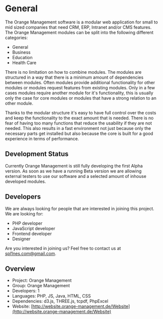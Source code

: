 # General

The Orange Management software is a modular web application for small to mid sized companies that need CRM, ERP, Intranet and/or CMS features. The Orange Management modules can be split into the following different categories:

* General
* Business
* Education
* Health Care

There is no limitation on how to combine modules. The modules are structured in a way that there is a minimum amount of dependencies between modules. Often modules provide additional functionality for other modules or modules request features from existing modules. Only in a few cases modules require another module for it's functionality, this is usually only the case for core modules or modules that have a strong relation to an other module.

Thanks to the modular structure it's easy to have full control over the costs and keep the functionality to the exact amount that is needed. There is no fear of having too many functions that reduce the usability if they are not needed. This also results in a fast environment not just because only the necessary parts get installed but also because the core is built for a good experience in terms of performance.

## Development Status

Currently Orange Management is still fully developing the first Alpha version. As soon as we have a running Beta version we are allowing external testers to use our software and a selected amount of inhouse developed modules.

## Developers

We are always looking for people that are interested in joining this project. We are looking for:

* PHP developer
* JavaScript developer
* Frontend developer
* Designer

Are you interested in joining us? Feel free to contact us at spl1nes.com@gmail.com.

## Overview

* Project: Orange Management
* Group: Orange Management
* Developers: 1
* Languages: PHP, JS, Java, HTML, CSS
* Dependencies: d3.js, THREE.js, tcpdf, PhpExcel
* Website: [http://website.orange-management.de/Website](http://website.orange-management.de/Website)
